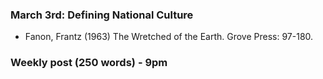 ### March 3rd: Defining National Culture

- Fanon, Frantz (1963) The Wretched of the Earth. Grove Press: 97-180.

### Weekly post (250 words) - 9pm

